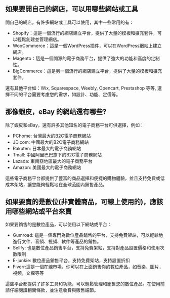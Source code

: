 ## 如果要開自己的網店，可以用哪些網站或工具

開自己的網店，有許多網站或工具可以使用，其中一些常用的有：

* Shopify：這是一個流行的網店建立平台，提供了大量的模板和擴充套件，可以輕鬆創建並管理網店。
* WooCommerce：這是一個WordPress插件，可以在WordPress網站上建立網店。
* Magento：這是一個開源的電子商務平台，提供了強大的功能和高度的定制性。
* BigCommerce：這是另一個流行的網店建立平台，提供了大量的模板和擴充套件。

還有其他平台如：Wix, Squarespace, Weebly, Opencart, Prestashop 等等, 選擇不同的平台需要考慮您的需求，如設計、功能、定價等。


## 那像蝦皮，eBay 的網站還有哪些?

除了蝦皮和eBay，還有許多其他知名的電子商務平台可供選擇，例如：

* PChome: 台灣最大的B2C電子商務網站
* JD.com: 中國最大的B2C電子商務網站
* Rakuten: 日本最大的電子商務網站
* Tmall: 中國阿里巴巴旗下的B2C電子商務網站
* Lazada: 東南亞地區最大的電子商務平台
* Amazon: 美國最大的電子商務網站

這些電子商務平台都提供了豐富的商品選擇和便捷的購物體驗，並且支持免費或低成本架站，讓您能夠輕鬆地在全球范圍內銷售產品。

## 如果要賣的是數位(非實體商品，可線上使用的)，應該用哪些網站或平台來賣

如果要銷售的是數位產品，可以使用以下網站或平台：

* Gumroad: 這是一個專門為數位產品銷售的平台，支持免費架站，可以輕鬆地進行文件、音頻、視頻、軟件等產品的銷售。
* Sellfy: 也是數位產品銷售平台，支持免費架站，支持對產品設置價格和使用次數限制
* E-junkie: 數位產品銷售平台，支持免費架站，支持設置折扣
* Fiverr:這是一個在線市場，你可以在上面銷售你的數位產品，如音樂，圖片，視頻，文檔等等

這些平台都提供了許多工具和功能，可以輕鬆管理和銷售您的數位產品。在使用前請仔細閱讀相關條款，並注意收費與販售細節。

